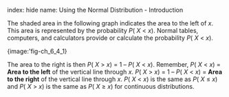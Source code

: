 index: hide
name: Using the Normal Distribution - Introduction

The shaded area in the following graph indicates the area to the left of  *x*. This area is represented by the probability  *P*( *X* <  *x*). Normal tables, computers, and calculators provide or calculate the probability  *P*( *X* <  *x*).


{image:'fig-ch_6_4_1}
        

The area to the right is then 
 *P*(
 *X* > 
 *x*) = 1 – 
 *P*(
 *X* < 
 *x*). Remember, 
 *P*(
 *X* < 
 *x*) = 
 **Area to the left** of the vertical line through 
 *x*. 
 *P*(
 *X* > 
 *x*) = 1 – 
 *P*(
 *X* < 
 *x*) = 
 **Area to the right** of the vertical line through 
 *x*. 
 *P*(
 *X* < 
 *x*) is the same as 
 *P*(
 *X* ≤ 
 *x*) and 
 *P*(
 *X* > 
 *x*) is the same as 
 *P*(
 *X* ≥ 
 *x*) for continuous distributions.
